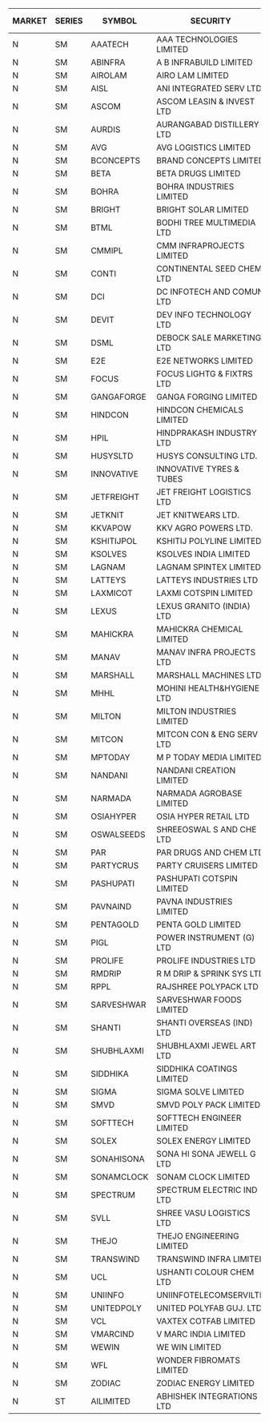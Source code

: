 


| MARKET | SERIES | SYMBOL | SECURITY | PREV CL PR | OPEN PRICE | HIGH PRICE | LOW PRICE | CLOSE PRICE | NET TRDVAL | NET TRDQTY | CORP IND | HI 52 WK | LO 52 WK |
| ----- | ----- | ----- | ----- | ----- | ----- | ----- | ----- | ----- | ----- | ----- | ----- | ----- | ----- |
| N | SM | AAATECH | AAA TECHNOLOGIES LIMITED | 67.00 | 68.00 | 68.00 | 67.00 | 67.00 | 405000.00 | 6000 |  | 71.00 | 42.00 |
| N | SM | ABINFRA | A B INFRABUILD LIMITED | 10.70 | 11.15 | 11.15 | 11.15 | 11.15 | 44600.00 | 4000 |  | 11.15 | 5.00 |
| N | SM | AIROLAM | AIRO LAM LIMITED | 33.00 | 33.00 | 33.00 | 33.00 | 33.00 | 198000.00 | 6000 |  | 36.00 | 18.20 |
| N | SM | AISL | ANI INTEGRATED SERV LTD. | 44.00 | 44.05 | 45.45 | 43.75 | 45.35 | 1075500.00 | 24000 |  | 55.40 | 17.60 |
| N | SM | ASCOM | ASCOM LEASIN & INVEST LTD | 30.00 | 30.00 | 30.00 | 30.00 | 30.00 | 240000.00 | 8000 |  | 46.50 | 30.00 |
| N | SM | AURDIS | AURANGABAD DISTILLERY LTD | 43.30 | 45.45 | 45.45 | 45.45 | 45.45 | 90900.00 | 2000 |  | 45.45 | 25.80 |
| N | SM | AVG | AVG LOGISTICS LIMITED | 61.00 | 62.00 | 62.00 | 62.00 | 62.00 | 74400.00 | 1200 |  | 65.50 | 37.45 |
| N | SM | BCONCEPTS | BRAND CONCEPTS LIMITED | 24.95 | 26.15 | 26.15 | 26.15 | 26.15 | 78450.00 | 3000 |  | 32.05 | 14.05 |
| N | SM | BETA | BETA DRUGS LIMITED | 302.15 | 309.00 | 309.00 | 309.00 | 309.00 | 247200.00 | 800 |  | 350.20 | 58.50 |
| N | SM | BOHRA | BOHRA INDUSTRIES LIMITED | 3.95 | 4.10 | 4.10 | 4.10 | 4.10 | 16400.00 | 4000 |  | 7.25 | .95 |
| N | SM | BRIGHT | BRIGHT SOLAR LIMITED | 10.00 | 9.50 | 10.20 | 9.50 | 9.55 | 1002600.00 | 105000 |  | 15.55 | 5.55 |
| N | SM | BTML | BODHI TREE MULTIMEDIA LTD | 68.00 | 68.00 | 70.00 | 68.00 | 70.00 | 165600.00 | 2400 |  | 96.00 | 64.05 |
| N | SM | CMMIPL | CMM INFRAPROJECTS LIMITED | 20.10 | 20.10 | 20.10 | 20.10 | 20.10 | 60300.00 | 3000 |  | 21.05 | 2.25 |
| N | SM | CONTI | CONTINENTAL SEED CHEM LTD | 7.00 | 7.30 | 7.30 | 7.30 | 7.30 | 72992.70 | 9999 |  | 14.60 | 5.20 |
| N | SM | DCI | DC INFOTECH AND COMUN LTD | 48.70 | 46.00 | 46.00 | 46.00 | 46.00 | 138000.00 | 3000 |  | 48.70 | 40.00 |
| N | SM | DEVIT | DEV INFO TECHNOLOGY LTD | 105.00 | 108.85 | 110.00 | 108.85 | 110.00 | 328275.00 | 3000 |  | 139.55 | 72.00 |
| N | SM | DSML | DEBOCK SALE MARKETING LTD | 6.90 | 7.20 | 7.20 | 6.60 | 6.90 | 207300.00 | 30000 |  | 21.95 | 3.50 |
| N | SM | E2E | E2E NETWORKS LIMITED | 38.95 | 37.50 | 40.00 | 37.50 | 40.00 | 385400.00 | 10000 |  | 61.30 | 20.05 |
| N | SM | FOCUS | FOCUS LIGHTG & FIXTRS LTD | 31.00 | 32.55 | 32.55 | 32.55 | 32.55 | 195300.00 | 6000 |  | 34.80 | 18.05 |
| N | SM | GANGAFORGE | GANGA FORGING LIMITED | 82.20 | 83.00 | 83.00 | 83.00 | 83.00 | 664000.00 | 8000 |  | 83.00 | 9.50 |
| N | SM | HINDCON | HINDCON CHEMICALS LIMITED | 33.00 | 34.35 | 34.50 | 34.35 | 34.40 | 413000.00 | 12000 |  | 42.95 | 10.05 |
| N | SM | HPIL | HINDPRAKASH INDUSTRY LTD | 45.40 | 48.50 | 52.00 | 48.50 | 52.00 | 751500.00 | 15000 |  | 52.00 | 42.00 |
| N | SM | HUSYSLTD | HUSYS CONSULTING LTD. | 88.40 | 84.05 | 85.00 | 84.05 | 85.00 | 338100.00 | 4000 |  | 131.85 | 20.50 |
| N | SM | INNOVATIVE | INNOVATIVE TYRES & TUBES | 9.65 | 10.10 | 10.10 | 10.10 | 10.10 | 30300.00 | 3000 |  | 10.35 | 5.65 |
| N | SM | JETFREIGHT | JET FREIGHT LOGISTICS LTD | 28.35 | 29.50 | 29.75 | 29.50 | 29.50 | 1660800.00 | 56000 |  | 29.75 | 12.00 |
| N | SM | JETKNIT | JET KNITWEARS LTD. | 40.60 | 42.60 | 42.60 | 42.60 | 42.60 | 63900.00 | 1500 |  | 42.60 | 18.00 |
| N | SM | KKVAPOW | KKV AGRO POWERS LTD. | 383.05 | 400.00 | 400.00 | 400.00 | 400.00 | 100000.00 | 250 |  | 417.90 | 335.00 |
| N | SM | KSHITIJPOL | KSHITIJ POLYLINE LIMITED | 21.80 | 22.95 | 23.00 | 22.95 | 23.00 | 275600.00 | 12000 |  | 28.25 | 19.85 |
| N | SM | KSOLVES | KSOLVES INDIA LIMITED | 577.00 | 548.15 | 548.15 | 548.15 | 548.15 | 657780.00 | 1200 |  | 1718.20 | 102.05 |
| N | SM | LAGNAM | LAGNAM SPINTEX LIMITED | 26.90 | 26.90 | 28.20 | 26.90 | 28.20 | 246000.00 | 9000 |  | 30.45 | 6.60 |
| N | SM | LATTEYS | LATTEYS INDUSTRIES LTD | 52.65 | 54.95 | 54.95 | 54.95 | 54.95 | 329700.00 | 6000 |  | 67.90 | 40.00 |
| N | SM | LAXMICOT | LAXMI COTSPIN LIMITED | 15.50 | 16.50 | 16.50 | 16.50 | 16.50 | 99000.00 | 6000 |  | 17.70 | 7.50 |
| N | SM | LEXUS | LEXUS GRANITO (INDIA) LTD | 12.35 | 12.70 | 12.70 | 12.00 | 12.15 | 72850.00 | 6000 |  | 22.50 | 7.20 |
| N | SM | MAHICKRA | MAHICKRA CHEMICAL LIMITED | 88.00 | 91.30 | 91.30 | 91.30 | 91.30 | 136950.00 | 1500 |  | 95.00 | 70.00 |
| N | SM | MANAV | MANAV INFRA PROJECTS LTD | 5.15 | 5.40 | 5.40 | 5.40 | 5.40 | 21600.00 | 4000 |  | 5.40 | 4.20 |
| N | SM | MARSHALL | MARSHALL MACHINES LTD | 15.80 | 16.55 | 16.55 | 16.55 | 16.55 | 297900.00 | 18000 |  | 17.35 | 4.85 |
| N | SM | MHHL | MOHINI HEALTH&HYGIENE LTD | 25.75 | 25.95 | 27.00 | 25.95 | 26.00 | 1500750.00 | 57000 |  | 39.50 | 13.50 |
| N | SM | MILTON | MILTON INDUSTRIES LIMITED | 23.30 | 21.00 | 21.00 | 21.00 | 21.00 | 184800.00 | 8800 |  | 27.05 | 9.45 |
| N | SM | MITCON | MITCON CON & ENG SERV LTD | 40.15 | 42.15 | 42.15 | 42.15 | 42.15 | 84300.00 | 2000 |  | 42.15 | 33.10 |
| N | SM | MPTODAY | M P TODAY MEDIA LIMITED | 17.75 | 18.60 | 18.60 | 18.60 | 18.60 | 111600.00 | 6000 |  | 23.85 | 9.70 |
| N | SM | NANDANI | NANDANI CREATION LIMITED | 39.70 | 40.70 | 41.50 | 40.50 | 40.60 | 1227750.00 | 30000 |  | 41.50 | 7.65 |
| N | SM | NARMADA | NARMADA AGROBASE LIMITED | 12.10 | 12.60 | 12.60 | 12.60 | 12.60 | 90720.00 | 7200 |  | 16.70 | 9.50 |
| N | SM | OSIAHYPER | OSIA HYPER RETAIL LTD | 165.00 | 165.05 | 167.00 | 165.00 | 165.00 | 198820.00 | 1200 |  | 238.00 | 117.00 |
| N | SM | OSWALSEEDS | SHREEOSWAL S AND CHE LTD | 39.30 | 37.35 | 37.35 | 37.35 | 37.35 | 149400.00 | 4000 |  | 50.45 | 28.00 |
| N | SM | PAR | PAR DRUGS AND CHEM LTD | 71.85 | 75.40 | 75.40 | 75.40 | 75.40 | 2714400.00 | 36000 |  | 136.50 | 40.50 |
| N | SM | PARTYCRUS | PARTY CRUISERS LIMITED | 20.65 | 20.45 | 20.45 | 20.40 | 20.40 | 122500.00 | 6000 |  | 39.90 | 16.55 |
| N | SM | PASHUPATI | PASHUPATI COTSPIN LIMITED | 74.95 | 77.50 | 78.00 | 77.50 | 78.00 | 248800.00 | 3200 |  | 81.00 | 49.80 |
| N | SM | PAVNAIND | PAVNA INDUSTRIES LIMITED | 175.00 | 173.05 | 173.05 | 173.05 | 173.05 | 276880.00 | 1600 |  | 198.00 | 165.05 |
| N | SM | PENTAGOLD | PENTA GOLD LIMITED | 79.00 | 80.40 | 80.40 | 80.40 | 80.40 | 3618000.00 | 45000 |  | 115.00 | 15.40 |
| N | SM | PIGL | POWER INSTRUMENT (G) LTD | 70.00 | 70.00 | 70.00 | 69.00 | 69.00 | 416200.00 | 6000 |  | 86.65 | 9.50 |
| N | SM | PROLIFE | PROLIFE INDUSTRIES LTD | 97.40 | 92.55 | 92.55 | 92.55 | 92.55 | 277650.00 | 3000 |  | 102.75 | 30.50 |
| N | SM | RMDRIP | R M DRIP & SPRINK SYS LTD | 25.25 | 24.70 | 24.70 | 24.70 | 24.70 | 49400.00 | 2000 |  | 63.00 | 15.50 |
| N | SM | RPPL | RAJSHREE POLYPACK LTD | 138.80 | 138.60 | 139.10 | 137.05 | 138.95 | 2765050.00 | 20000 |  | 154.10 | 57.00 |
| N | SM | SARVESHWAR | SARVESHWAR FOODS LIMITED | 27.00 | 29.00 | 29.00 | 29.00 | 29.00 | 92800.00 | 3200 |  | 37.85 | 9.60 |
| N | SM | SHANTI | SHANTI OVERSEAS (IND) LTD | 21.40 | 21.70 | 21.70 | 21.70 | 21.70 | 292950.00 | 13500 |  | 24.65 | 14.00 |
| N | SM | SHUBHLAXMI | SHUBHLAXMI JEWEL ART LTD | 14.00 | 14.70 | 14.70 | 13.50 | 14.60 | 70950.00 | 5000 |  | 29.90 | 12.05 |
| N | SM | SIDDHIKA | SIDDHIKA COATINGS LIMITED | 71.30 | 65.20 | 71.30 | 64.20 | 71.15 | 1350200.00 | 20000 |  | 81.50 | 45.00 |
| N | SM | SIGMA | SIGMA SOLVE LIMITED | 191.95 | 182.50 | 184.90 | 182.40 | 184.90 | 1649400.00 | 9000 |  | 191.95 | 33.80 |
| N | SM | SMVD | SMVD POLY PACK LIMITED | 19.60 | 18.70 | 18.70 | 18.65 | 18.65 | 74700.00 | 4000 |  | 24.40 | 6.45 |
| N | SM | SOFTTECH | SOFTTECH ENGINEER LIMITED | 120.25 | 125.00 | 125.00 | 117.50 | 123.95 | 1751920.00 | 14400 |  | 125.00 | 35.50 |
| N | SM | SOLEX | SOLEX ENERGY LIMITED | 54.15 | 56.80 | 56.80 | 56.80 | 56.80 | 340800.00 | 6000 |  | 68.45 | 20.15 |
| N | SM | SONAHISONA | SONA HI SONA JEWELL G LTD | 11.00 | 10.50 | 10.70 | 10.50 | 10.70 | 212000.00 | 20000 |  | 13.00 | 9.20 |
| N | SM | SONAMCLOCK | SONAM CLOCK LIMITED | 52.00 | 53.00 | 53.00 | 52.00 | 52.95 | 632700.00 | 12000 |  | 66.00 | 38.45 |
| N | SM | SPECTRUM | SPECTRUM ELECTRIC IND LTD | 51.00 | 50.50 | 50.50 | 50.50 | 50.50 | 3030000.00 | 60000 |  | 69.00 | 45.60 |
| N | SM | SVLL | SHREE VASU LOGISTICS LTD | 92.00 | 92.00 | 92.00 | 92.00 | 92.00 | 92000.00 | 1000 |  | 104.00 | 76.00 |
| N | SM | THEJO | THEJO ENGINEERING LIMITED | 2350.00 | 2435.00 | 2510.00 | 2420.00 | 2420.00 | 2461400.00 | 1000 |  | 2850.00 | 490.00 |
| N | SM | TRANSWIND | TRANSWIND INFRA LIMITED | 5.55 | 5.30 | 5.80 | 5.30 | 5.80 | 266200.00 | 48000 |  | 12.80 | 4.75 |
| N | SM | UCL | USHANTI COLOUR CHEM LTD | 50.00 | 48.00 | 56.00 | 48.00 | 56.00 | 531900.00 | 10000 |  | 56.00 | 24.00 |
| N | SM | UNIINFO | UNIINFOTELECOMSERVILTD | 18.45 | 19.35 | 19.35 | 18.45 | 18.45 | 152300.00 | 8000 |  | 27.45 | 7.85 |
| N | SM | UNITEDPOLY | UNITED POLYFAB GUJ. LTD. | 8.60 | 8.20 | 8.20 | 8.20 | 8.20 | 73800.00 | 9000 |  | 59.75 | 7.00 |
| N | SM | VCL | VAXTEX COTFAB LIMITED | 39.55 | 37.60 | 38.10 | 37.60 | 38.05 | 792450.00 | 21000 |  | 51.00 | 17.00 |
| N | SM | VMARCIND | V MARC INDIA LIMITED | 33.10 | 33.50 | 35.50 | 33.50 | 35.50 | 1257000.00 | 36000 |  | 45.00 | 29.55 |
| N | SM | WEWIN | WE WIN LIMITED | 19.50 | 19.50 | 19.50 | 19.50 | 19.50 | 58500.00 | 3000 |  | 60.00 | 13.55 |
| N | SM | WFL | WONDER FIBROMATS LIMITED | 82.85 | 86.95 | 86.95 | 86.95 | 86.95 | 3338880.00 | 38400 |  | 86.95 | 42.70 |
| N | SM | ZODIAC | ZODIAC ENERGY LIMITED | 16.65 | 16.95 | 16.95 | 16.95 | 16.95 | 67800.00 | 4000 |  | 23.75 | 11.50 |
| N | ST | AILIMITED | ABHISHEK INTEGRATIONS LTD | 38.00 | 36.10 | 36.10 | 36.10 | 36.10 | 216600.00 | 6000 |  | 40.00 | 36.10 |



